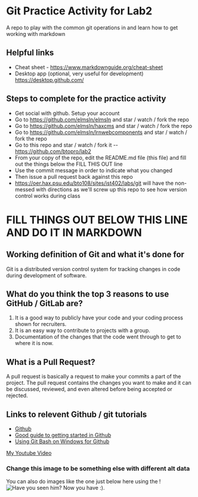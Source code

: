 # Git Practice Activity for Lab2
A repo to play with the common git operations in and learn how to get working with markdown
## Helpful links
- Cheat sheet - https://www.markdownguide.org/cheat-sheet
- Desktop app (optional, very useful for development) https://desktop.github.com/

## Steps to complete for the practice activity
- Get social with github. Setup your account
- Go to https://github.com/elmsln/elmsln and star / watch / fork the repo
- Go to https://github.com/elmsln/haxcms and star / watch / fork the repo
- Go to https://github.com/elmsln/lrnwebcomponents and star / watch / fork the repo
- Go to this repo and star / watch / fork it -- https://github.com/btopro/lab2
- From your copy of the repo, edit the README.md file (this file) and fill out the things below the FILL THIS OUT line
- Use the commit message in order to indicate what you changed
- Then issue a pull request back against this repo
- https://oer.hax.psu.edu/bto108/sites/ist402/labs/git will have the non-messed with directions as we'll screw up this repo to see how version control works during class

# FILL THINGS OUT BELOW THIS LINE AND DO IT IN MARKDOWN

## Working definition of Git and what it's done for

Git is a distributed version control system for tracking changes in code during development of software.

## What do you think the top 3 reasons to use GitHub / GitLab are?
1. It is a good way to publicly have your code and your coding process shown for recruiters.
2. It is an easy way to contribute to projects with a group.
3. Documentation of the changes that the code went through to get to where it is now.

## What is a Pull Request?

A pull request is basically a request to make your commits a part of the project.  The pull request contains the changes you want to make and it can be discussed, reviewed, and even altered before being accepted or rejected.

## Links to relevent Github / git tutorials
- [Github](https://github.com/)
- [Good guide to getting started in Github](https://akrabat.com/the-beginners-guide-to-contributing-to-a-github-project/)
- [Using Git Bash on Windows for Github](https://www.pluralsight.com/guides/using-git-and-github-on-windows)


[My Youtube Video](https://www.youtube.com/watch?v=FrwUfJcNRW8)


### Change this image to be something else with different alt data
You can also do images like the one just below here using the !
![Have you seen him? Now you have :)](https://i.kym-cdn.com/photos/images/original/001/321/586/dcc.jpg).
